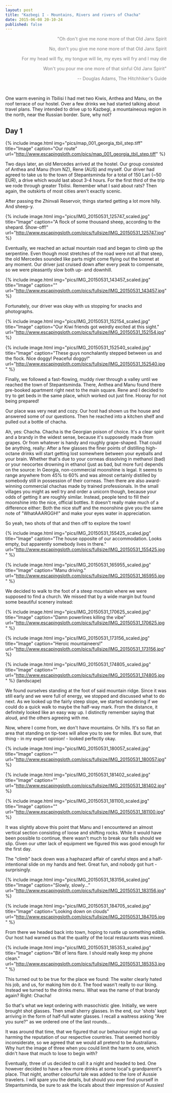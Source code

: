 ```yaml
---
layout: post
title: "Kazbegi I - Mountains, Rivers and rivers of Chacha"
date: 2015-06-08 20-10-24
published: false
---
```

<div align="right" style="color:gray">
"Oh don't give me none more of that Old Janx Spirit <br>

No, don't you give me none more of that Old Janx Spirit <br>

For my head will fly, my tongue will lie, my eyes will fry and I may die<br>

Won't you pour me one more of that sinful Old Janx Spirit" <br>

-- Douglas Adams, The Hitchhiker's Guide <br>
</div> <br>



One warm evening in Tbilisi I had met two Kiwis, Anthea and Manu, on the roof terrace of our hostel. Over a few drinks we had started talking about travel plans. They intended to drive up to Kazbegi, a mountaineous region in the north, near the Russian border. Sure, why not?

## Day 1

{% include image.html img="pics/map_001_georgia_tbil_step.tiff" title="Image" caption="Our route" url="http://www.escapingsloth.com/pics/map_001_georgia_tbil_step.tiff" %}


Two days later, an old Mercedes arrived at the hostel. Our group consisted of Anthea and Manu (from NZ), Rene (AUS) and myself. Our driver had agreed to take us to the town of Stepantsminda for a total of 150 Lari (~50 EUR), a drive which would last about 3-4 hours. For the first third of the trip we rode through greater Tbilisi. Remember what I said about rats? Then again, the outskirts of most cities aren't exactly scenic.  

After passing the Zhinvali Reservoir, things started getting a lot more hilly. And sheep-y.

{% include image.html img="pics/IMG_20150531_125747_scaled.jpg" title="Image" caption="A flock of some thousand sheep, according to the shepard. Show-off!" url="http://www.escapingsloth.com/pics/fullsize/IMG_20150531_125747.jpg" %}

Eventually, we reached an actual mountain road and began to climb up the serpentine. Even though most stretches of the road were not all that steep, the old Mercedes sounded like parts might come flying out the bonnet at any moment. Our driver just cruised down after every peak to compensate, so we were pleasantly slow both up- and downhill.

{% include image.html img="pics/IMG_20150531_143457_scaled.jpg" title="Image" caption="" url="http://www.escapingsloth.com/pics/fullsize/IMG_20150531_143457.jpg" %}

Fortunately, our driver was okay with us stopping for snacks and photographs.

{% include image.html img="pics/IMG_20150531_152154_scaled.jpg" title="Image" caption="Our Kiwi friends got weirdly excited at this sight." url="http://www.escapingsloth.com/pics/fullsize/IMG_20150531_152154.jpg" %}

{% include image.html img="pics/IMG_20150531_152540_scaled.jpg" title="Image" caption="These guys nonchalantly stepped between us and the flock. Nice doggy! Peaceful doggy!" url="http://www.escapingsloth.com/pics/fullsize/IMG_20150531_152540.jpg" %}

Finally, we followed a fast-flowing, muddy river through a valley until we reached the town of Stepantsminda. There, Anthea and Manu found there pre-booked apartment right next to the main square. Rene and I decided to try to get beds in the same place, which worked out just fine. Hooray for not being prepared!

Our place was very neat and cozy. Our host had shown us the house and answered some of our questions. Then he reached into a kitchen shelf and pulled out a bottle of chacha.

Ah, yes: Chacha. Chacha is the Georgian poison of choice. It's a clear spirit and a brandy in the widest sense, because it's supposedly made from grapes. Or from whatever is handy and roughly grape-shaped. That could be anything, really: After a few glasses the finer points of distilling high-octane drinks will start getting lost somewhere between your eyeballs and your brain. Whether that's due to your corneas dissolving in methanol (bad) or your neocortex drowning in ethanol (just as bad, but more fun) depends on the source: In Georgia, non-commercial moonshine is legal. It seems to range anywhere from 45% to 60% and was almost certainly distilled by somebody still in possession of their corneas. Then there are also award-winning commercial chachas made by trained professionals. In the small villages you might as well try and order a unicorn though, because your odds of getting it are roughly similar. Instead, people tend to fill their moonshine into the nice, official bottles. It doesn't really make much of a difference either: Both the nice stuff and the moonshine give you the same note of "WhatAAARGGH!" and make your eyes water in appreciation.

So yeah, two shots of that and then off to explore the town!

{% include image.html img="pics/IMG_20150531_155425_scaled.jpg" title="Image" caption="The house opposite of our accommodation. Looks empty, but apparently somebody lives in there." url="http://www.escapingsloth.com/pics/fullsize/IMG_20150531_155425.jpg" %}

{% include image.html img="pics/IMG_20150531_165955_scaled.jpg" title="Image" caption="Manu driving." url="http://www.escapingsloth.com/pics/fullsize/IMG_20150531_165955.jpg" %}

We decided to walk to the foot of a steep mountain where we were supposed to find a church. We missed that by a wide margin but found some beautiful scenery instead:

{% include image.html img="pics/IMG_20150531_170625_scaled.jpg" title="Image" caption="Damn powerlines killing the vibe" url="http://www.escapingsloth.com/pics/fullsize/IMG_20150531_170625.jpg" %}

{% include image.html img="pics/IMG_20150531_173156_scaled.jpg" title="Image" caption="Heroic mountaineers!" url="http://www.escapingsloth.com/pics/fullsize/IMG_20150531_173156.jpg" %}


{% include image.html img="pics/IMG_20150531_174805_scaled.jpg" title="Image" caption="" url="http://www.escapingsloth.com/pics/fullsize/IMG_20150531_174805.jpg" %}
(landscape)

We found ourselves standing at the foot of said mountain ridge. Since it was still early and we were full of energy, we stopped and discussed what to do next. As we looked up the fairly steep slope, we started wondering if we could do a quick walk to maybe the half-way mark. From the distance, it definitely looked like an easy way up. I distinctly remember saying that aloud, and the others agreeing with me.

Now, where I come from, we don't have mountains. Or hills. It's so flat an area that standing on tip-toes will allow you to see for miles. But sure, that thing - in my expert opinion! - looked perfectly okay.

{% include image.html img="pics/IMG_20150531_180057_scaled.jpg" title="Image" caption="" url="http://www.escapingsloth.com/pics/fullsize/IMG_20150531_180057.jpg" %}

{% include image.html img="pics/IMG_20150531_181402_scaled.jpg" title="Image" caption="" url="http://www.escapingsloth.com/pics/fullsize/IMG_20150531_181402.jpg" %}

{% include image.html img="pics/IMG_20150531_181100_scaled.jpg" title="Image" caption="" url="http://www.escapingsloth.com/pics/fullsize/IMG_20150531_181100.jpg" %}

It was slightly above this point that Manu and I encountered an almost vertical section consisting of loose and shifting rocks. While it would have been possible to continue, there wasn't much to break our falls should we slip. Given our utter lack of equipment we figured this was good enough for the first day. 

The "climb" back down was a haphazard affair of careful steps and a half-intentional slide on my hands and feet. Great fun, and nobody got hurt - surprisingly.

{% include image.html img="pics/IMG_20150531_183156_scaled.jpg" title="Image" caption="Slowly, slowly..." url="http://www.escapingsloth.com/pics/fullsize/IMG_20150531_183156.jpg" %}

{% include image.html img="pics/IMG_20150531_184705_scaled.jpg" title="Image" caption="Looking down on clouds" url="http://www.escapingsloth.com/pics/fullsize/IMG_20150531_184705.jpg" %}


From there we headed back into town, hoping to rustle up something edible. Our host had warned us that the quality of the local restaurants was mixed.

{% include image.html img="pics/IMG_20150531_185353_scaled.jpg" title="Image" caption="Bit of lens flare. I should really keep my phone clean." url="http://www.escapingsloth.com/pics/fullsize/IMG_20150531_185353.jpg" %}

This turned out to be true for the place we found: The waiter clearly hated his job, and us, for making him do it. The food wasn't really to our liking. Instead we turned to the drinks menu. What was the name of that brandy again? Right: Chacha!

So that's what we kept ordering with masochistic glee. Initially, we were brought shot glasses. Then small sherry glasses. In the end, our 'shots' kept arriving in the form of half-full water glasses. I recall a waitress asking "Are you sure?" as we ordered one of the last rounds...

It was around that time, that we figured that our behaviour  might end up harming the reputation of our respective countries. That seemed horribly inconsiderate, so we agreed that we would all pretend to be Australians. Why hurt the image of three when you could limit the harm to one, which didn't have that much to lose to begin with?

Eventually, three of us decided to call it a night and headed to bed. One however decided to have a few more drinks at some local's grandparent's place. That night, another colourful tale was added to the lore of Aussie travelers. I will spare you the details, but should you ever find yourself in Stepantsminda, be sure to ask the locals about their impression of Aussies!

